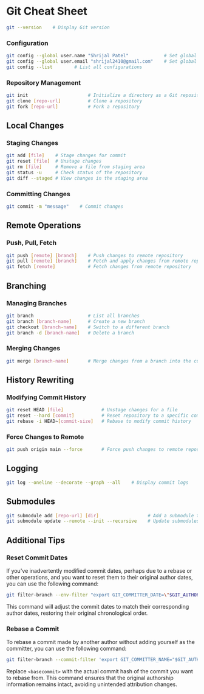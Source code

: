 # Git Cheat Sheet

```bash
git --version    # Display Git version
```
### Configuration

```bash
git config --global user.name "Shrijal Patel"             # Set global username
git config --global user.email "shrijal2410@gmail.com"    # Set global user email
git config --list        # List all configurations
```

### Repository Management

```bash
git init                      # Initialize a directory as a Git repository
git clone [repo-url]          # Clone a repository
git fork [repo-url]           # Fork a repository
```

## Local Changes

### Staging Changes

```bash
git add [file]    # Stage changes for commit
git reset [file]  # Unstage changes
git rm [file]     # Remove a file from staging area
git status -u     # Check status of the repository
git diff --staged # View changes in the staging area
```

### Committing Changes

```bash
git commit -m "message"    # Commit changes
```

## Remote Operations

### Push, Pull, Fetch

```bash
git push [remote] [branch]    # Push changes to remote repository
git pull [remote] [branch]    # Fetch and apply changes from remote repository
git fetch [remote]            # Fetch changes from remote repository
```

## Branching

### Managing Branches

```bash
git branch                    # List all branches
git branch [branch-name]      # Create a new branch
git checkout [branch-name]    # Switch to a different branch
git branch -d [branch-name]   # Delete a branch
```

### Merging Changes

```bash
git merge [branch-name]       # Merge changes from a branch into the current one
```

## History Rewriting

### Modifying Commit History

```bash
git reset HEAD [file]              # Unstage changes for a file
git reset --hard [commit]          # Reset repository to a specific commit
git rebase -i HEAD~[commit-size]   # Rebase to modify commit history
```

### Force Changes to Remote

```bash
git push origin main --force       # Force push changes to remote repository
```

## Logging

```bash
git log --oneline --decorate --graph --all    # Display commit logs
```

## Submodules

```bash
git submodule add [repo-url] [dir]                  # Add a submodule to the repository
git submodule update --remote --init --recursive    # Update submodules recursively
```
## Additional Tips

### Reset Commit Dates

If you've inadvertently modified commit dates, perhaps due to a rebase or other operations, and you want to reset them to their original author dates, you can use the following command:

```bash
git filter-branch --env-filter "export GIT_COMMITTER_DATE=\"$GIT_AUTHOR_DATE\"" -- --all
```
This command will adjust the commit dates to match their corresponding author dates, restoring their original chronological order.

### Rebase a Commit

To rebase a commit made by another author without adding yourself as the committer, you can use the following command:

```bash
git filter-branch --commit-filter 'export GIT_COMMITTER_NAME="$GIT_AUTHOR_NAME"; export GIT_COMMITTER_EMAIL="$GIT_AUTHOR_EMAIL"; export GIT_COMMITTER_DATE="$GIT_AUTHOR_DATE"; git commit-tree "$@"' '<basecommit>..HEAD'
```

Replace `<basecommit>` with the actual commit hash of the commit you want to rebase from. This command ensures that the original authorship information remains intact, avoiding unintended attribution changes.